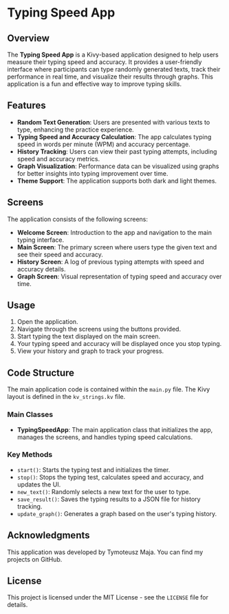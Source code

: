 # Typing Speed App

## Overview

The **Typing Speed App** is a Kivy-based application designed to help users measure their typing speed and accuracy. It provides a user-friendly interface where participants can type randomly generated texts, track their performance in real time, and visualize their results through graphs. This application is a fun and effective way to improve typing skills.

## Features

- **Random Text Generation**: Users are presented with various texts to type, enhancing the practice experience.
- **Typing Speed and Accuracy Calculation**: The app calculates typing speed in words per minute (WPM) and accuracy percentage.
- **History Tracking**: Users can view their past typing attempts, including speed and accuracy metrics.
- **Graph Visualization**: Performance data can be visualized using graphs for better insights into typing improvement over time.
- **Theme Support**: The application supports both dark and light themes.

## Screens

The application consists of the following screens:

- **Welcome Screen**: Introduction to the app and navigation to the main typing interface.
- **Main Screen**: The primary screen where users type the given text and see their speed and accuracy.
- **History Screen**: A log of previous typing attempts with speed and accuracy details.
- **Graph Screen**: Visual representation of typing speed and accuracy over time.

## Usage

1. Open the application.
2. Navigate through the screens using the buttons provided.
3. Start typing the text displayed on the main screen.
4. Your typing speed and accuracy will be displayed once you stop typing.
5. View your history and graph to track your progress.

## Code Structure

The main application code is contained within the `main.py` file. The Kivy layout is defined in the `kv_strings.kv` file.

### Main Classes

- **TypingSpeedApp**: The main application class that initializes the app, manages the screens, and handles typing speed calculations.

### Key Methods

- `start()`: Starts the typing test and initializes the timer.
- `stop()`: Stops the typing test, calculates speed and accuracy, and updates the UI.
- `new_text()`: Randomly selects a new text for the user to type.
- `save_result()`: Saves the typing results to a JSON file for history tracking.
- `update_graph()`: Generates a graph based on the user's typing history.

## Acknowledgments

This application was developed by Tymoteusz Maja. You can find my projects on GitHub.

## License

This project is licensed under the MIT License - see the `LICENSE` file for details.
